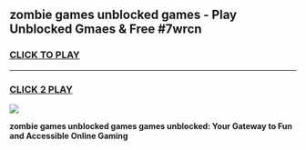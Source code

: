 
## zombie games unblocked games - Play Unblocked Gmaes & Free #7wrcn
<h3>
<a href="https://premium.freeplayer.one?title=zombie_games_unblocked_games&ref=01M">CLICK TO PLAY</a></h3>
<hr>

<h3>
<a href="https://premium.freeplayer.one?title=zombie_games_unblocked_games&ref=01M">CLICK 2 PLAY</a>
  
</h3>

<a href="https://premium.freeplayer.one?title=zombie_games_unblocked_games&ref=01M"><img src="https://clearcache.store/games.png"></a>


**zombie games unblocked games games unblocked: Your Gateway to Fun and Accessible Online Gaming**
